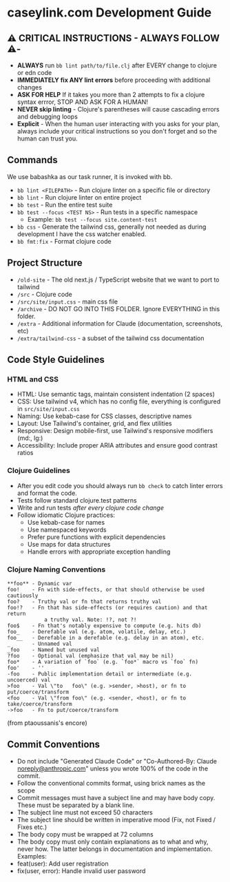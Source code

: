 # caseylink.com Development Guide


## :warning: CRITICAL INSTRUCTIONS - ALWAYS FOLLOW :warning:-

- **ALWAYS** run `bb lint path/to/file.clj` after EVERY change to clojure or edn code
- **IMMEDIATELY fix ANY lint errors** before proceeding with additional changes
- **ASK FOR HELP** If it takes you more than 2 attempts to fix a clojure syntax errror, STOP AND ASK FOR A HUMAN!
- **NEVER skip linting** - Clojure's parentheses will cause cascading errors and debugging loops
- **Explicit** - When the human user interacting with you asks for your plan, always include your critical instructions so you don't forget and so the human can trust you.

## Commands

We use babashka as our task runner, it is invoked with bb.

- `bb lint <FILEPATH>` - Run clojure linter on a specific file or directory
- `bb lint` - Run clojure linter on entire project
- `bb test` - Run the entire test suite
- `bb test --focus <TEST NS>` - Run tests in a specific namespace
    -  Example: `bb test --focus site.content-test`
- `bb css` - Generate the tailwind css, generally not needed as during development I have the css watcher enabled.
- `bb fmt:fix` - Format clojure code

## Project Structure
- `/old-site` - The old next.js / TypeScript website that we want to port to tailwind
- `/src` - Clojure code
- `/src/site/input.css` - main css file
- `/archive` - DO NOT GO INTO THIS FOLDER. Ignore EVERYTHING in this folder.
- `/extra` - Additional information for Claude (documentation, screenshots, etc)
- `/extra/tailwind-css` - a subset of the tailwind css documentation


## Code Style Guidelines

### HTML and CSS

- HTML: Use semantic tags, maintain consistent indentation (2 spaces)
- CSS: Use tailwind v4, which has no config file, everything is configured in `src/site/input.css`
- Naming: Use kebab-case for CSS classes, descriptive names
- Layout: Use Tailwind's container, grid, and flex utilities
- Responsive: Design mobile-first, use Tailwind's responsive modifiers (md:, lg:)
- Accessibility: Include proper ARIA attributes and ensure good contrast ratios

### Clojure Guidelines

- After you edit code you should always run `bb check` to catch linter errors and format the code.
- Tests follow standard clojure.test patterns
- Write and run tests *after every clojure code change*
- Follow idiomatic Clojure practices:
  - Use kebab-case for names
  - Use namespaced keywords
  - Prefer pure functions with explicit dependencies
  - Use maps for data structures
  - Handle errors with appropriate exception handling

### Clojure Naming Conventions

```
**foo** - Dynamic var
foo!    - Fn with side-effects, or that should otherwise be used cautiously
foo?    - Truthy val or fn that returns truthy val
foo!?   - Fn that has side-effects (or requires caution) and that return
            a truthy val. Note: !?, not ?!
foo$    - Fn that's notably expensive to compute (e.g. hits db)
foo_    - Derefable val (e.g. atom, volatile, delay, etc.)
foo__   - Derefable in a derefable (e.g. delay in an atom), etc.
_       - Unnamed val
_foo    - Named but unused val
?foo    - Optional val (emphasize that val may be nil)
foo*    - A variation of `foo` (e.g. `foo*` macro vs `foo` fn)
foo'    - ''
-foo    - Public implementation detail or intermediate (e.g. uncoerced) val
>foo    - Val \"to   foo\" (e.g. >sender, >host), or fn to  put/coerce/transform
<foo    - Val \"from foo\" (e.g. <sender, <host), or fn to take/coerce/transform
->foo   - Fn to put/coerce/transform
```
(from ptaoussanis's encore)

## Commit Conventions
- Do not include "Generated Claude Code" or "Co-Authored-By: Claude <noreply@anthropic.com>" unless you wrote 100% of the code in the commit.
- Follow the conventional commits format, using brick names as the scope
- Commit messages must have a subject line and may have body copy. These must be separated by a blank line.
- The subject line must not exceed 50 characters
- The subject line should be written in imperative mood (Fix, not Fixed / Fixes etc.)
- The body copy must be wrapped at 72 columns
- The body copy must only contain explanations as to what and why, never how. The latter belongs in documentation and implementation.
Examples:
- feat(user): Add user registration
- fix(user, error): Handle invalid user password
